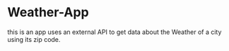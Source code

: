 # Weather-App
this is an app uses an external API to get data about the Weather of a city using its zip code.
